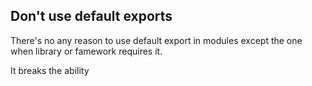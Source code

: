 ## Don't use default exports

There's no any reason to use default export in modules except the one when library or famework requires it.

It breaks the ability 
